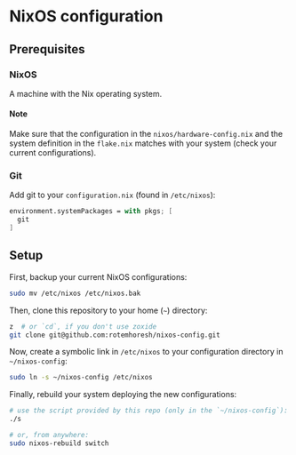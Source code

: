 # NixOS configuration

## Prerequisites

### NixOS

A machine with the Nix operating system. 

#### Note

Make sure that the configuration in the `nixos/hardware-config.nix` and the system definition in the `flake.nix` matches with your system (check your current configurations).

### Git

Add git to your `configuration.nix` (found in `/etc/nixos`):

```nix
environment.systemPackages = with pkgs; [
  git 
]
```

## Setup

First, backup your current NixOS configurations:

```bash
sudo mv /etc/nixos /etc/nixos.bak
```

Then, clone this repository to your home (`~`) directory:

```bash
z  # or `cd`, if you don't use zoxide
git clone git@github.com:rotemhoresh/nixos-config.git
```

Now, create a symbolic link in `/etc/nixos` to your configuration directory in `~/nixos-config`:

```bash
sudo ln -s ~/nixos-config /etc/nixos
```

Finally, rebuild your system deploying the new configurations:

```bash
# use the script provided by this repo (only in the `~/nixos-config`):
./s

# or, from anywhere:
sudo nixos-rebuild switch
```

